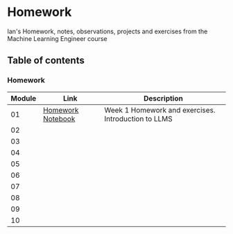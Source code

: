 # Homework

Ian's Homework, notes, observations, projects and exercises from the Machine Learning Engineer course

## Table of contents
### Homework

| Module | Link | Description |
|---|----|---|
| 01 | [Homework Notebook](./homework/Module_1/Homework.ipynb) | Week 1 Homework and exercises. Introduction to LLMS |
| 02 | | |
| 03 | | |
| 04 | | |
| 05 | | |
| 06 | | |
| 07 | | |
| 08 | | |
| 09 | | |
| 10 | | |
